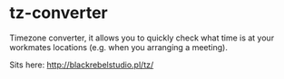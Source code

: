 # tz-converter
Timezone converter, it allows you to quickly check what time is at your workmates locations (e.g. when you arranging a meeting).

Sits here: http://blackrebelstudio.pl/tz/


